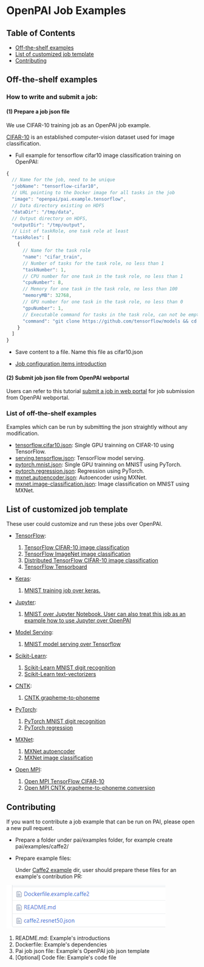 # OpenPAI Job Examples

## Table of Contents
- [Off-the-shelf examples](#off-the-shelf-examples)
- [List of customized job template](#list-of-customized-job-template)
- [Contributing](#contributing)
  

## Off-the-shelf examples

### How to write and submit a job:

####  (1) Prepare a job json file

We use CIFAR-10 training job as an OpenPAI job example. 

[CIFAR-10](http://www.cs.toronto.edu/~kriz/cifar.html) is an established computer-vision dataset used for image classification.

- Full example for tensorflow cifar10 image classification training on OpenPAI: 

```js
{
  // Name for the job, need to be unique
  "jobName": "tensorflow-cifar10",
  // URL pointing to the Docker image for all tasks in the job
  "image": "openpai/pai.example.tensorflow",
  // Data directory existing on HDFS
  "dataDir": "/tmp/data",
  // Output directory on HDFS, 
  "outputDir": "/tmp/output",
  // List of taskRole, one task role at least
  "taskRoles": [
    {
      // Name for the task role
      "name": "cifar_train",
      // Number of tasks for the task role, no less than 1
      "taskNumber": 1,
      // CPU number for one task in the task role, no less than 1
      "cpuNumber": 8,
      // Memory for one task in the task role, no less than 100
      "memoryMB": 32768,
      // GPU number for one task in the task role, no less than 0
      "gpuNumber": 1,
      // Executable command for tasks in the task role, can not be empty
      "command": "git clone https://github.com/tensorflow/models && cd models/research/slim && python download_and_convert_data.py --dataset_name=cifar10 --dataset_dir=$PAI_DATA_DIR && python train_image_classifier.py --batch_size=64 --model_name=inception_v3 --dataset_name=cifar10 --dataset_split_name=train --dataset_dir=$PAI_DATA_DIR --train_dir=$PAI_OUTPUT_DIR"
    }
  ]
}
```

- Save content to a file. Name this file as cifar10.json

- [Job configuration items introduction](../docs/job_tutorial.md#json-config-file-for-job-submission)

####  (2) Submit job json file from OpenPAI webportal

Users can refer to this tutorial [submit a job in web portal](https://github.com/Microsoft/pai/blob/master/docs/submit_from_webportal.md) for job submission from OpenPAI webportal.

### List of off-the-shelf examples

Examples which can be run by submitting the json straightly without any modification.

* [tensorflow.cifar10.json](./tensorflow/tensorflow.cifar10.json): Single GPU trainning on CIFAR-10 using TensorFlow.
* [serving.tensorflow.json](./serving/serving.tensorflow.json): TensorFlow model serving.
* [pytorch.mnist.json](./pytorch/pytorch.mnist.json): Single GPU trainning on MNIST using PyTorch.
* [pytorch.regression.json](./pytorch/pytorch.regression.json): Regression using PyTorch.
* [mxnet.autoencoder.json](./mxnet/mxnet.autoencoder.json): Autoencoder using MXNet.
* [mxnet.image-classification.json](./mxnet/mxnet.image-classification.json): Image classification on MNIST using MXNet.

## List of customized job template

These user could customize and run these jobs over OpenPAI.

* [TensorFlow](./tensorflow): 

  1. [TensorFlow CIFAR-10 image classification](./tensorflow#tensorflow-cifar-10-image-classification)
  2. [TensorFlow ImageNet image classification](./tensorflow#tensorflow-imagenet-image-classification)
  3. [Distributed TensorFlow CIFAR-10 image classification](./tensorflow#distributed-tensorflow-cifar-10-image-classification )
  4. [TensorFlow Tensorboard](./tensorflow#tensorflow-tensorboard)

* [Keras](./keras): 
  1. [MNIST training job over keras.](./keras/README.md)
* [Jupyter](./jupyter): 
  1. [MNIST over Jupyter Notebook. User can also treat this job as an example how to use Jupyter over OpenPAI](./jupyter/README.md)
* [Model Serving](./serving): 
  1. [MNIST model serving over Tensorflow](./serving/README.md)
* [Scikit-Learn](./scikit-learn): 
  1. [Scikit-Learn MNIST digit recognition](./scikit-learn/#scikit-learn-mnist-digit-recognition-example)
  2. [Scikit-Learn text-vectorizers](./scikit-learn/#scikit-learn-text-vectorizers-example)
* [CNTK](./cntk): 
  1. [CNTK grapheme-to-phoneme](./cntk/README.md)
* [PyTorch](./pytorch): 
  1. [PyTorch MNIST digit recognition](./pytorch/#pytorch-mnist-digit-recognition-examples)
  2. [PyTorch regression](./pytorch/#pytorch-regression-examples)
* [MXNet](./mxnet): 
  1. [MXNet autoencoder](./mxnet#mxnet-autoencoder-examples)
  2. [MXNet image classification](./mxnet#mxnet-image-classification-examples)
* [Open MPI](./mpi): 
  1. [Open MPI TensorFlow CIFAR-10](./mpi#open-mpi-tensorflow-cifar-10-example)
  2. [Open MPI CNTK grapheme-to-phoneme conversion](./mpi#open-mpi-cntk-grapheme-to-phoneme-conversion-example)


## Contributing

If you want to contribute a job example that can be run on PAI, please open a new pull request.

- Prepare a folder under pai/examples folder, for example create pai/examples/caffe2/

- Prepare example files:

  Under [Caffe2 example](./caffe2) dir, user should prepare these files for an example's contribution PR:

![PAI_caffe2_dir](./images/PAI_caffe2_dir.png)

1.  README.md: Example's introductions
2.	Dockerfile: Example's dependencies
3.	Pai job json file: Example's OpenPAI job json template
4.	[Optional] Code file: Example's code file




